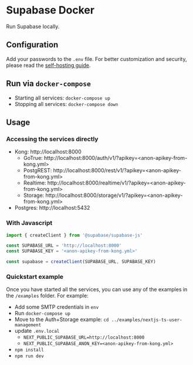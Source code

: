# Supabase Docker

Run Supabase locally.
## Configuration

Add your passwords to the `.env` file.
For better customization and security, please read the [self-hosting guide](https://supabase.io/docs/guides/self-hosting#running-supabase).

## Run via `docker-compose`

- Starting all services: `docker-compose up`
- Stopping all services: `docker-compose down`

## Usage

### Accessing the services directly

- Kong: http://localhost:8000
  - GoTrue: http://localhost:8000/auth/v1/?apikey=<anon-apikey-from-kong.yml>
  - PostgREST: http://localhost:8000/rest/v1/?apikey=<anon-apikey-from-kong.yml>
  - Realtime: http://localhost:8000/realtime/v1/?apikey=<anon-apikey-from-kong.yml>
  - Storage: http://localhost:8000/storage/v1/?apikey=<anon-apikey-from-kong.yml>
- Postgres: http://localhost:5432


### With Javascript

```js
import { createClient } from '@supabase/supabase-js'

const SUPABASE_URL = 'http://localhost:8000'
const SUPABASE_KEY = '<anon-apikey-from-kong.yml>'

const supabase = createClient(SUPABASE_URL, SUPABASE_KEY)
```

### Quickstart example

Once you have started all the services, you can use any of the examples in the `/examples` folder. For example:

- Add some SMTP credentials in `env`
- Run `docker-compose up` 
- Move to the Auth+Storage example: `cd ../examples/nextjs-ts-user-management`
- update `.env.local` 
  - `NEXT_PUBLIC_SUPABASE_URL=http://localhost:8000`
  - `NEXT_PUBLIC_SUPABASE_ANON_KEY=<anon-apikey-from-kong.yml>`
- `npm install`
- `npm run dev`
